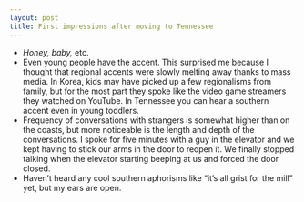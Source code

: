 ```yaml
---
layout: post
title: First impressions after moving to Tennessee
---
```


- *Honey, baby,* etc.
- Even young people have the accent. This surprised me because I thought that
  regional accents were slowly melting away thanks to mass media. In Korea, kids
  may have picked up a few regionalisms from family, but for the most part they
  spoke like the video game streamers they watched on YouTube. In Tennessee you
  can hear a southern accent even in young toddlers.
- Frequency of conversations with strangers is somewhat higher than on the
  coasts, but more noticeable is the length and depth of the conversations. I
  spoke for five minutes with a guy in the elevator and we kept having to stick
  our arms in the door to reopen it. We finally stopped talking when the
  elevator starting beeping at us and forced the door closed.
- Haven’t heard any cool southern aphorisms like “it’s all grist for the mill”
  yet, but my ears are open.
